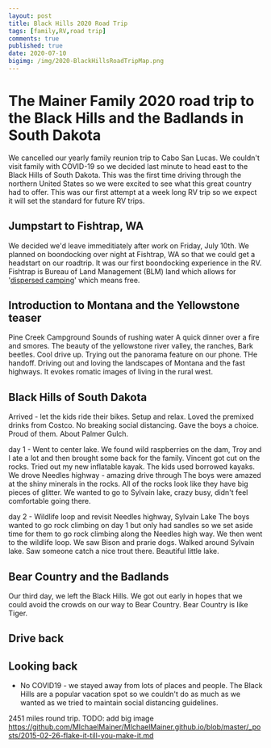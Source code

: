 ```yaml
---
layout: post
title: Black Hills 2020 Road Trip
tags: [family,RV,road trip]
comments: true
published: true
date: 2020-07-10
bigimg: /img/2020-BlackHillsRoadTripMap.png
---
```


# The Mainer Family 2020 road trip to the Black Hills and the Badlands in South Dakota

We cancelled our yearly family reunion trip to Cabo San Lucas. We couldn't visit family with COVID-19 so we decided last minute to head east to the Black Hills
of South Dakota. This was the first time driving through the northern United States so we were excited to see what this great country had to offer. This was our 
first attempt at a week long RV trip so we expect it will set the standard for future RV trips. 

## Jumpstart to Fishtrap, WA

We decided we'd leave immeditiately after work on Friday, July 10th. We planned on boondocking over night at Fishtrap, WA so that we could get a headstart 
on our roadtrip. It was our first boondocking experience in the RV. Fishtrap is Bureau of Land Management (BLM) land which allows for 
'[dispersed camping](https://www.blm.gov/programs/recreation/camping)' which means free. 


## Introduction to Montana and the Yellowstone teaser

Pine Creek Campground
Sounds of rushing water
A quick dinner over a fire and smores.
The beauty of the yellowstone river valley, the ranches, 
Bark beetles.
Cool drive up.
Trying out the panorama feature on our phone. THe handoff.
Driving out and loving the landscapes of Montana and the fast highways. It evokes romatic images of living in the rural west.

## Black Hills of South Dakota

Arrived - let the kids ride their bikes. Setup and relax. Loved the premixed drinks from Costco. 
No breaking social distancing. Gave the boys a choice. Proud of them.
About Palmer Gulch.

day 1 - Went to center lake.
We found wild raspberries on the dam, Troy and I ate a lot and then brought some back for the family.
Vincent got cut on the rocks.
Tried out my new inflatable kayak. The kids used borrowed kayaks.
We drove Needles highway - amazing drive through 
The boys were amazed at the shiny minerals in the rocks. All of the rocks look like they have big pieces of glitter.
We wanted to go to Sylvain lake, crazy busy, didn't feel comfortable going there.

day 2 - Wildlife loop and revisit Needles highway, Sylvain Lake
The boys wanted to go rock climbing on day 1 but only had sandles so we set aside time for them to go rock climbing along the Needles high way.
We then went to the wildlife loop. We saw Bison and prarie dogs. 
Walked around Sylvain lake. Saw someone catch a nice trout there. Beautiful little lake. 

## Bear Country and the Badlands

Our third day, we left the Black Hills. We got out early in hopes that we could avoid the crowds on our way to Bear Country. Bear Country is like Tiger.

## Drive back

## Looking back
- No COVID19 - we stayed away from lots of places and people. The Black Hills are a popular vacation spot so we couldn't do as much as we wanted
as we tried to maintain social distancing guidelines.



2451 miles round trip. 
TODO: add big image https://github.com/MIchaelMainer/MIchaelMainer.github.io/blob/master/_posts/2015-02-26-flake-it-till-you-make-it.md
